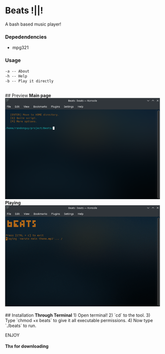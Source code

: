# Beats !||!

A bash based music player!
<br>

### Depedendencies

- mpg321

### Usage
``` 
-a -- About
-h -- Help
-b -- Play it directly 
```
<br>
## Preview
<b>Main page</b><br>
<img src="https://github.com/Randomguy-8/Beats/blob/main/src/beatsimg1.png"><br>
<b>Playing</b><br>
<img src="https://github.com/Randomguy-8/Beats/blob/main/src/beats.gif">
<br><br>
## Installation
<b>Through Terminal</b>
1) Open terminal!
2) `cd` to the tool.
3) Type `chmod +x beats` to give it all executable permissions.
4) Now type `./beats` to run.<br>



ENJOY


#### Thx for downloading
